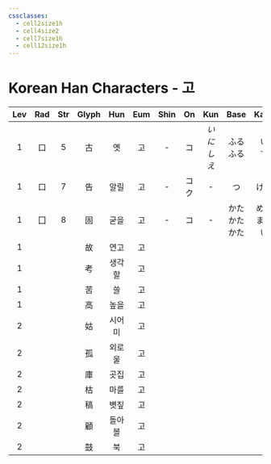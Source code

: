```yaml
---
cssclasses:
  - cell2size1h
  - cell4size2
  - cell7size1h
  - cell12size1h
---
```


# Korean Han Characters - 고

| Lev | Rad | Str | Glyph | Hun | Eum | Shin | On  |  Kun   |      Base      |     Kana      | Simp | Man | Can  |
| :-: | :-: | :-: | :---: | :-: | :-: | :--: | :-: | :----: | :------------: | :-----------: | :--: | :-: | :--: |
|  1  |  口  |  5  |   古   |  옛  |  고  |  -   |  コ  | *いにしえ* |    ふる<br>ふる    |    い<br>す     |  -   | gǔ  | gu2  |
|  1  |  口  |  7  |   告   | 알릴  |  고  |  -   | コク  |   -    |       つ        |      げる       |  -   | gào | gou3 |
|  1  |  囗  |  8  |   固   | 굳을  |  고  |  -   |  コ  |   -    | かた<br>かた<br>かた | める<br>まる<br>い |  -   | gù  | gu3  |
|  1  |     |     |   故   | 연고  |  고  |      |     |        |                |               |      |     |      |
|  1  |     |     |   考   | 생각할 |  고  |      |     |        |                |               |      |     |      |
|  1  |     |     |   苦   |  쓸  |  고  |      |     |        |                |               |      |     |      |
|  1  |     |     |   高   | 높을  |  고  |      |     |        |                |               |      |     |      |
|  2  |     |     |   姑   | 시어미 |  고  |      |     |        |                |               |      |     |      |
|  2  |     |     |   孤   | 외로울 |  고  |      |     |        |                |               |      |     |      |
|  2  |     |     |   庫   | 곳집  |  고  |      |     |        |                |               |      |     |      |
|  2  |     |     |   枯   | 마를  |  고  |      |     |        |                |               |      |     |      |
|  2  |     |     |   稿   | 볏짚  |  고  |      |     |        |                |               |      |     |      |
|  2  |     |     |   顧   | 돌아볼 |  고  |      |     |        |                |               |      |     |      |
|  2  |     |     |   鼓   |  북  |  고  |      |     |        |                |               |      |     |      |
